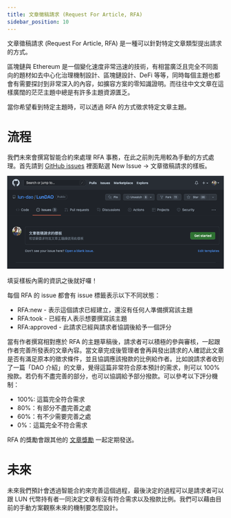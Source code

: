 ```yaml
---
title: 文章徵稿請求 (Request For Article, RFA)
sidebar_position: 10
---
```


文章徵稿請求 (Request For Article, RFA) 是一種可以針對特定文章類型提出請求的方式。

區塊鏈與 Ethereum 是一個變化速度非常迅速的技術，有相當廣泛且完全不同面向的題材如去中心化治理機制設計、區塊鏈設計、DeFi 等等，同時每個主題也都會有需要探討到非常深入的內容，如擴容方案的零知識證明。而往往中文文章在這樣廣闊的茫茫主題中總是有許多主題資源匱乏。

當你希望看到特定主題時，可以透過 RFA 的方式徵求特定文章主題。

# 流程

我們未來會撰寫智能合約來處理 RFA 事務，在此之前則先用較為手動的方式處理。首先請到 [GitHub issues][1] 裡面點選 New Issue -> 文章徵稿請求的樣板。

![github issue template for RFA](./assets/github-issue-rfa.png)

填妥樣板內需的資訊之後就好囉！

每個 RFA 的 issue 都會有 issue 標籤表示以下不同狀態：
- RFA:new - 表示這個請求已經建立，還沒有任何人準備撰寫該主題
- RFA:took - 已經有人表示想要撰寫該主題
- RFA:approved - 此請求已經與請求者協調後給予一個評分

當有作者撰寫相對應於 RFA 的主題草稿後，請求者可以積極的參與審核，一起跟作者完善所發表的文章內容。當文章完成後管理者會再與發出請求的人確認此文章是否有滿足原本的徵求條件，並且協調應該撥款的比例給作者。比如說請求者收到了一篇「DAO 介紹」的文章，覺得這篇非常符合原本預計的需求，則可以 100% 撥款。若仍有不盡完善的部分，也可以協調給予部分撥款。可以參考以下評分機制：
- 100%: 這篇完全符合需求
- 80%：有部分不盡完善之處
- 60%：有不少需要完善之處
- 0%：這篇完全不符合需求

RFA 的獎勵會跟其他的 [文章獎勵][3] 一起定期發送。

# 未來
未來我們預計會透過智能合約來完善這個過程，最後決定的過程可以是請求者可以跟 LUN 代幣持有者一同決定文章有沒有符合需求以及撥款比例。我們可以藉由目前的手動方案觀察未來的機制要怎麼設計。



[1]: https://github.com/lun-dao/LunDAO/issues/
[3]: publish-reward
